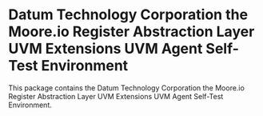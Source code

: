 # Datum Technology Corporation the Moore.io Register Abstraction Layer UVM Extensions UVM Agent Self-Test Environment
This package contains the Datum Technology Corporation the Moore.io Register Abstraction Layer UVM Extensions UVM Agent Self-Test Environment.
